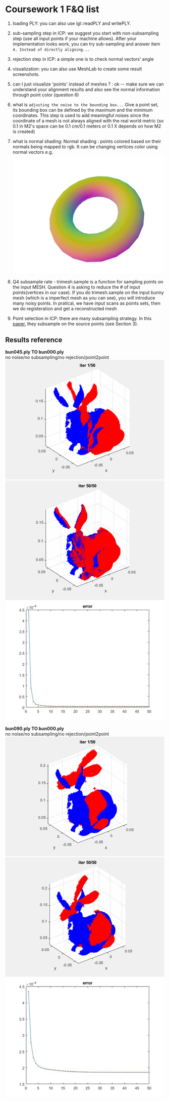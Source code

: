 # Coursework 1 F&Q list


1. loading PLY: you can also use igl::readPLY and writePLY.


2. sub-sampling step in ICP: we suggest you start with non-subsampling step (use all input points if your machine allows). After your implementation looks work, you can try sub-sampling and answer item `4. Instead of directly aligning...` 

3. rejection step in ICP: a simple one is to check normal vectors' angle

4. visualization: you can also use MeshLab to create some result screenshots. 

5. can I just visualize 'points' instead of meshes ? : ok -- make sure we can understand your alignment results and also see the normal information through point color (question 6)

6. what is `adjusting the noise to the bounding box...` 
Give a point set, its bounding box can be defined by the maximum and the minimum coordinates. This step is used to add meaningful noises since the coordinate of a mesh is not always aligned with the real world metric (so 0.1 in M2's space can be 0.1 cm/0.1 meters or 0.1 X depends on how M2 is created) 

7. what is normal shading:
Normal shading : points colored based on their normals being mapped to rgb. It can be changing vertices color using normal vectors
e.g.
![Image](/course_work_1/imgs/nv_shading.png)  

8. Q4 subsample rate - trimesh.sample is a function for sampling points on the input MESH. Question 4 is asking to reduce the # of input points(vertices in our case). If you do trimesh.sample on the input bunny mesh (which is a imperfect mesh as you can see), you will introduce many noisy points. In pratical, we have input scans as points sets, then we do registeration and get a reconstructed mesh

9. Point selection in ICP: there are many subsampling strategy. In this [paper](https://graphics.stanford.edu/papers/stabicp/stabicp.pdf), they subsample on the source points (see Section 3).


## Results reference

**bun045.ply TO bun000.ply**  
no noise/no subsampling/no rejection/point2point  
![Image](/course_work_1/imgs/45_to_00.gif)
![Image](/course_work_1/imgs/45_to_00_fin.jpg) 
![Image](/course_work_1/imgs/45_to_00_err.jpg)  


**bun090.ply TO bun000.ply**  
no noise/no subsampling/no rejection/point2point  
![Image](/course_work_1/imgs/90_to_00.gif)
![Image](/course_work_1/imgs/90_to_00_fin.jpg) 
![Image](/course_work_1/imgs/90_to_00_err.jpg)
